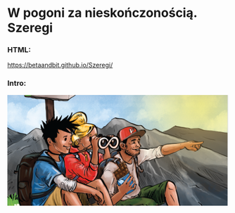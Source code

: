 # W pogoni za nieskończonością. Szeregi

### HTML: 

https://betaandbit.github.io/Szeregi/


### Intro:

![intro.png](intro.png)

